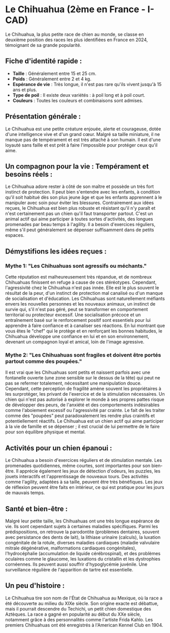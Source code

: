 # Le Chihuahua (2ème en France - I-CAD)

Le Chihuahua, la plus petite race de chien au monde, se classe en deuxième position des races les plus identifiées en France en 2024, témoignant de sa grande popularité.

## Fiche d'identité rapide :
- **Taille** : Généralement entre 15 et 25 cm.
- **Poids** : Généralement entre 2 et 4 kg.
- **Espérance de vie** : Très longue, il n'est pas rare qu'ils vivent jusqu'à 15 ans et plus.
- **Type de poil** : Il existe deux variétés : à poil long et à poil court.
- **Couleurs** : Toutes les couleurs et combinaisons sont admises.

## Présentation générale :
Le Chihuahua est une petite créature enjouée, alerte et courageuse, dotée d'une intelligence vive et d'un grand cœur. Malgré sa taille miniature, il ne manque pas de tempérament et est très attaché à son humain. Il est d'une loyauté sans faille et est prêt à faire l'impossible pour protéger ceux qu'il aime.

## Un compagnon pour la vie : Tempérament et besoins réels :
Le Chihuahua adore rester à côté de son maître et possède un très fort instinct de protection. Il peut bien s'entendre avec les enfants, à condition qu'il soit habitué dès son plus jeune âge et que les enfants apprennent à le manipuler avec soin pour éviter les blessures. Contrairement aux idées reçues, le Chihuahua est bien plus robuste et résistant qu'il n'y paraît et n'est certainement pas un chien qu'il faut transporter partout. C'est un animal actif qui aime participer à toutes sortes d'activités, des longues promenades par beau temps à l'agility. Il a besoin d'exercices réguliers, même s'il peut généralement se dépenser suffisamment dans de petits espaces.

## Démystifions les idées reçues :
### Mythe 1: "Les Chihuahuas sont agressifs ou méchants."
Cette réputation est malheureusement très répandue, et de nombreux Chihuahuas finissent en refuge à cause de ces stéréotypes. Cependant, l'agressivité chez le Chihuahua n'est pas innée. Elle est le plus souvent le résultat de la peur, d'un instinct de protection mal canalisé ou d'un manque de socialisation et d'éducation. Les Chihuahuas sont naturellement méfiants envers les nouvelles personnes et les nouveaux animaux, un instinct de survie qui, s'il n'est pas géré, peut se transformer en comportement territorial ou protecteur excessif. Une socialisation précoce et un entraînement basé sur le renforcement positif sont essentiels pour lui apprendre à faire confiance et à canaliser ses réactions. En lui montrant que vous êtes le "chef" qui le protège et en renforçant les bonnes habitudes, le Chihuahua développe une confiance en lui et en son environnement, devenant un compagnon loyal et amical, loin de l'image agressive.

### Mythe 2: "Les Chihuahuas sont fragiles et doivent être portés partout comme des poupées."
Il est vrai que les Chihuahuas sont petits et naissent parfois avec une fontanelle ouverte (une zone sensible sur le dessus de la tête) qui peut ne pas se refermer totalement, nécessitant une manipulation douce. Cependant, cette perception de fragilité amène souvent les propriétaires à les surprotéger, les privant de l'exercice et de la stimulation nécessaires. Un chien qui n'est pas autorisé à explorer le monde à ses propres pattes risque de développer des peurs, de l'anxiété et des comportements indésirables comme l'aboiement excessif ou l'agressivité par crainte. Le fait de les traiter comme des "poupées" peut paradoxalement les rendre plus craintifs et potentiellement réactifs. Le Chihuahua est un chien actif qui aime participer à la vie de famille et se dépenser ; il est crucial de lui permettre de le faire pour son équilibre physique et mental.

## Activités pour un chien épanoui :
Le Chihuahua a besoin d'exercices réguliers et de stimulation mentale. Les promenades quotidiennes, même courtes, sont importantes pour son bien-être. Il apprécie également les jeux de détection d'odeurs, les puzzles, les jouets interactifs et l'apprentissage de nouveaux tours. Des activités comme l'agility, adaptées à sa taille, peuvent être très bénéfiques. Les jeux de réflexion peuvent être faits en intérieur, ce qui est pratique pour les jours de mauvais temps.

## Santé et bien-être :
Malgré leur petite taille, les Chihuahuas ont une très longue espérance de vie. Ils sont cependant sujets à certaines maladies spécifiques. Parmi les prédispositions, on retrouve la parodontite (problèmes dentaires, souvent avec persistance des dents de lait), la lithiase urinaire (calculs), la luxation congénitale de la rotule, diverses maladies cardiaques (maladie valvulaire mitrale dégénérative, malformations cardiaques congénitales), l'hydrocéphalie (accumulation de liquide cérébrospinal), et des problèmes oculaires comme le glaucome, les luxations du cristallin et les dystrophies cornéennes. Ils peuvent aussi souffrir d'hypoglycémie juvénile. Une surveillance régulière de l'apparition de tartre est essentielle.

## Un peu d'histoire :
Le Chihuahua tire son nom de l'État de Chihuahua au Mexique, où la race a été découverte au milieu du XIXe siècle. Son origine exacte est débattue, mais il pourrait descendre du Techichi, un petit chien domestique des Aztèques. La race a gagné en popularité au début du XXe siècle, notamment grâce à des personnalités comme l'artiste Frida Kahlo. Les premiers Chihuahuas ont été enregistrés à l'American Kennel Club en 1904. 